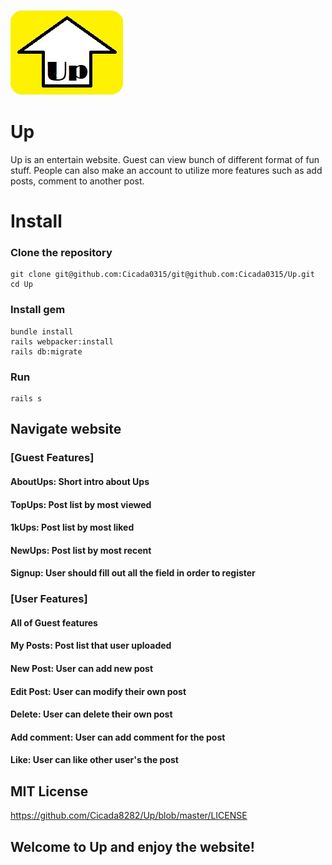 ![](app/assets/images/logo.jpg) <br>
# Up
Up is an entertain website. Guest can view bunch of different format of fun stuff. People can also make an account to utilize more features such as add posts, comment to another post. 

# Install
### Clone the repository
```
git clone git@github.com:Cicada0315/git@github.com:Cicada0315/Up.git
cd Up
```
### Install gem
```
bundle install
rails webpacker:install
rails db:migrate
```
### Run
```
rails s
``` 

## Navigate website
### [Guest Features]
#### AboutUps: Short intro about Ups
#### TopUps: Post list by most viewed
#### 1kUps: Post list by most liked
#### NewUps: Post list by most recent
#### Signup: User should fill out all the field in order to register 
### [User Features]
#### All of Guest features
#### My Posts: Post list that user uploaded
#### New Post: User can add new post
#### Edit Post: User can modify their own post
#### Delete: User can delete their own post
#### Add comment: User can add comment for the post
#### Like: User can like other user's the post

## MIT License
https://github.com/Cicada8282/Up/blob/master/LICENSE

## Welcome to Up and enjoy the website!
